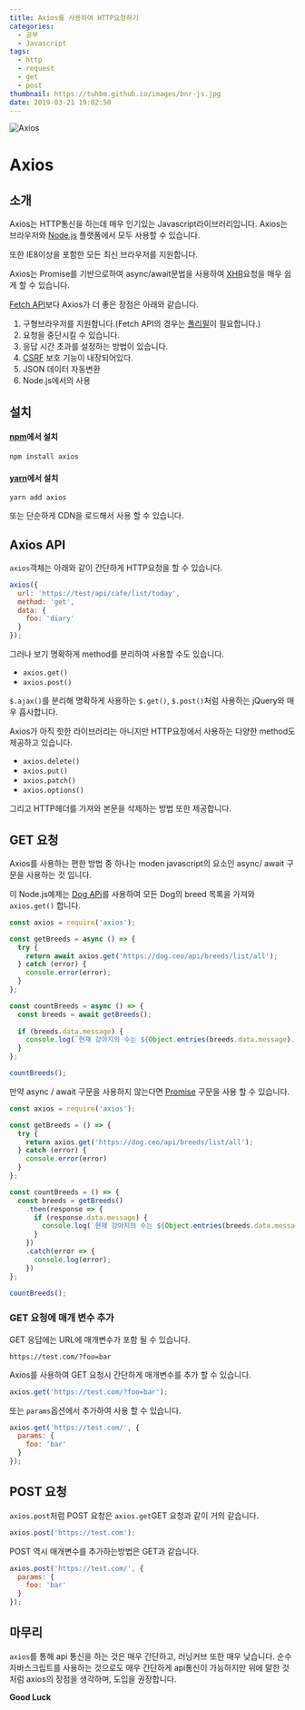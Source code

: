 ```yaml
---
title: Axios를 사용하여 HTTP요청하기
categories:
  - 공부
  - Javascript
tags:
  - http
  - request
  - get
  - post
thumbnail: https://tuhbm.github.io/images/bnr-js.jpg
date: 2019-03-21 19:02:50
---
```

![Axios](https://tuhbm.github.io/images/javascript/img_axios.png)

# Axios

## 소개
Axios는 HTTP통신을 하는데 매우 인기있는 Javascript라이브러리입니다. Axios는 브라우저와 [Node.js](https://flaviocopes.com/nodejs/) 플랫폼에서 모두 사용할 수 있습니다.

또한 IE8이상을 포함한 모든 최신 브라우저를 지원합니다.



Axios는 Promise를 기반으로하여 async/await문법을 사용하여 [XHR](https://flaviocopes.com/xhr/)요청을 매우 쉽게 할 수 있습니다.

[Fetch API](https://flaviocopes.com/fetch-api/)보다 Axios가 더 좋은 장점은 아래와 같습니다.

1. 구형브라우저를 지원합니다.(Fetch API의 경우는 [폴리필](http://hacks.mozilla.or.kr/2014/12/an-easier-way-of-using-polyfills/)이 필요합니다.)
2. 요청을 중단시킬 수 있습니다.
3. 응답 시간 초과를 설정하는 방법이 있습니다.
4. [CSRF](https://laravel.kr/docs/5.5/csrf) 보호 기능이 내장되어있다.
5. JSON 데이터 자동변환
6. Node.js에서의 사용
<!-- more -->

## 설치

#### [npm](https://flaviocopes.com/npm/)에서 설치

```text
npm install axios
```

#### [yarn](https://flaviocopes.com/yarn/)에서 설치

```text
yarn add axios
```

또는 단순하게 CDN을 로드해서 사용 할 수 있습니다.



## Axios API

`axios`객체는 아래와 같이 간단하게 HTTP요청을 할 수 있습니다.

```javascript
axios({
  url: 'https://test/api/cafe/list/today',
  method: 'get',
  data: {
    foo: 'diary'
  }
});
```

그러나 보기 명확하게 method를 분리하여 사용할 수도 있습니다.

- `axios.get()`
- `axios.post()`

`$.ajax()`를 분리해 명확하게 사용하는 `$.get()`, `$.post()`처럼 사용하는 jQuery와 매우 흡사합니다.



Axios가 아직 핫한 라이브러리는 아니지만 HTTP요청에서 사용하는 다양한 method도 제공하고 있습니다.

- `axios.delete()`
- `axios.put()`
- `axios.patch()`
- `axios.options()`

그리고 HTTP헤더를 가져와 본문을 삭제하는 방법 또한 제공합니다.



## GET 요청

Axios를 사용하는 편한 방법 중 하나는 moden javascript의 요소인 async/ await 구문을 사용하는 것 입니다.

이 Node.js예제는 [Dog APi](https://dog.ceo/)를 사용하여 모든 Dog의 breed 목록을 가져와 `axios.get()` 합니다.

```javascript
const axios = require('axios');

const getBreeds = async () => {
  try {
    return await axios.get('https://dog.ceo/api/breeds/list/all');
  } catch (error) {
    console.error(error);
  }
};

const countBreeds = async () => {
  const breeds = await getBreeds();
  
  if (breeds.data.message) {
    console.log(`현재 강아지의 수는 ${Object.entries(breeds.data.message).length}입니다.`);
  }
};

countBreeds();
```



만약 async / await 구문을 사용하지 않는다면 [Promise](https://flaviocopes.com/javascript-promises/) 구문을 사용 할 수 있습니다.

```javascript
const axios = require('axios');

const getBreeds = () => {
  try {
    return axios.get('https://dog.ceo/api/breeds/list/all');
  } catch (error) {
    console.error(error)
  }
};

const countBreeds = () => {
  const breeds = getBreeds()
  	.then(response => {
      if (response.data.message) {
        console.log(`현재 강아지의 수는 ${Object.entries(breeds.data.message).length}입니다.`);
      }
  	})
  	.catch(error => {
      console.log(error);
  	})
};

countBreeds();
```



### GET 요청에 매개 변수 추가

GET 응답에는 URL에 매개변수가 포함 될 수 있습니다.

`https://test.com/?foo=bar`

Axios를 사용하여 GET 요청시 간단하게 매개변수를 추가 할 수 있습니다.

```javascript
axios.get('https://test.com/?foo=bar');
```

또는 `params`옵션에서 추가하여 사용 할 수 있습니다.

```javascript
axios.get('https://test.com/', {
  params: {
    foo: 'bar'
  }
});
```



## POST 요청

 `axios.post`처럼 POST 요청은 `axios.get`GET 요청과 같이 거의 같습니다. 

```javascript
axios.post('https://test.com');
```

POST 역시 매개변수를 추가하는방법은 GET과 같습니다.

```javascript
axios.post('https://test.com/', {
  params: {
    foo: 'bar'
  }
});
```



## 마무리

`axios`를 통해 api 통신을 하는 것은 매우 간단하고, 러닝커브 또한 매우 낮습니다. 순수 자바스크립트를 사용하는 것으로도 매우 간단하게 api통신이 가능하지만 위에 말한 것처럼 axios의 장점을 생각하며, 도입을 권장합니다.

**Good Luck**
